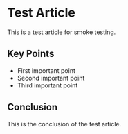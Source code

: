 # Test Article

This is a test article for smoke testing.

## Key Points
- First important point
- Second important point
- Third important point

## Conclusion
This is the conclusion of the test article.
